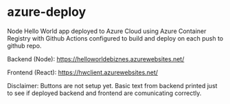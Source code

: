 # azure-deploy

Node Hello World app deployed to Azure Cloud using Azure Container Registry with Github Actions configured to build and deploy on each push to github repo.

Backend (Node):
https://helloworldebiznes.azurewebsites.net/

Frontend (React):
https://hwclient.azurewebsites.net/

Disclaimer: Buttons are not setup yet. Basic text from backend printed just to see if deployed backend and frontend are comunicating correctly. 
